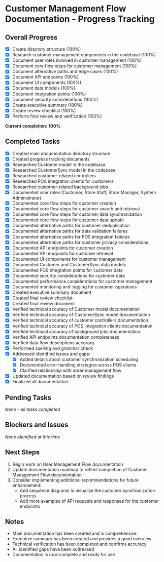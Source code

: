 # Customer Management Flow Documentation - Progress Tracking

## Overall Progress
- [x] Create directory structure (100%)
- [x] Research customer management components in the codebase (100%)
- [x] Document user roles involved in customer management (100%)
- [x] Document core flow steps for customer management (100%)
- [x] Document alternative paths and edge cases (100%)
- [x] Document API endpoints (100%)
- [x] Document UI components (100%)
- [x] Document data models (100%)
- [x] Document integration points (100%)
- [x] Document security considerations (100%)
- [x] Create executive summary (100%)
- [x] Create review checklist (100%)
- [x] Perform final review and verification (100%)

**Current completion: 100%**

## Completed Tasks
- [x] Created main documentation directory structure
- [x] Created progress tracking documents
- [x] Researched Customer model in the codebase
- [x] Researched CustomerSync model in the codebase
- [x] Researched customer-related controllers
- [x] Researched POS integration clients for customers
- [x] Researched customer-related background jobs
- [x] Documented user roles (Customer, Store Staff, Store Manager, System Administrator)
- [x] Documented core flow steps for customer creation
- [x] Documented core flow steps for customer search and retrieval
- [x] Documented core flow steps for customer data synchronization
- [x] Documented core flow steps for customer data update
- [x] Documented alternative paths for customer deduplication
- [x] Documented alternative paths for data validation failures
- [x] Documented alternative paths for POS integration failures
- [x] Documented alternative paths for customer privacy considerations
- [x] Documented API endpoints for customer creation
- [x] Documented API endpoints for customer retrieval
- [x] Documented UI components for customer management
- [x] Documented Customer and CustomerSync data models
- [x] Documented POS integration points for customer data
- [x] Documented security considerations for customer data
- [x] Documented performance considerations for customer management
- [x] Documented monitoring and logging for customer operations
- [x] Created executive summary document
- [x] Created final review checklist
- [x] Created final review document
- [x] Verified technical accuracy of Customer model documentation
- [x] Verified technical accuracy of CustomerSync model documentation
- [x] Verified technical accuracy of customer controllers documentation
- [x] Verified technical accuracy of POS integration clients documentation
- [x] Verified technical accuracy of background jobs documentation
- [x] Verified API endpoints documentation completeness
- [x] Verified data flow descriptions accuracy
- [x] Performed spelling and grammar check
- [x] Addressed identified issues and gaps:
  - [x] Added details about customer synchronization scheduling
  - [x] Documented error handling strategies across POS clients
  - [x] Clarified relationship with order management flow
- [x] Updated documentation based on review findings
- [x] Finalized all documentation

## Pending Tasks
*None - all tasks completed*

## Blockers and Issues
*None identified at this time*

## Next Steps
1. Begin work on User Management Flow documentation
2. Update documentation roadmap to reflect completion of Customer Management Flow documentation
3. Consider implementing additional recommendations for future enhancement:
   - Add sequence diagrams to visualize the customer synchronization process
   - Add more examples of API requests and responses for the customer endpoints

## Notes
- Main documentation has been created and is comprehensive
- Executive summary has been created and provides a good overview
- Technical verification has been completed and confirms accuracy
- All identified gaps have been addressed
- Documentation is now complete and ready for use 